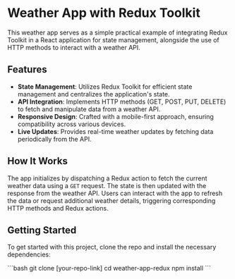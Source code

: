# Weather App with Redux Toolkit

This weather app serves as a simple practical example of integrating Redux Toolkit in a React application for state management, alongside the use of HTTP methods to interact with a weather API.

## Features

- **State Management**: Utilizes Redux Toolkit for efficient state management and centralizes the application's state.
- **API Integration**: Implements HTTP methods (GET, POST, PUT, DELETE) to fetch and manipulate data from a weather API.
- **Responsive Design**: Crafted with a mobile-first approach, ensuring compatibility across various devices.
- **Live Updates**: Provides real-time weather updates by fetching data periodically from the API.

## How It Works

The app initializes by dispatching a Redux action to fetch the current weather data using a `GET` request. The state is then updated with the response from the weather API. Users can interact with the app to refresh the data or request additional weather details, triggering corresponding HTTP methods and Redux actions.

## Getting Started

To get started with this project, clone the repo and install the necessary dependencies:

\`\`\`bash
git clone [your-repo-link]
cd weather-app-redux
npm install
\`\`\`
